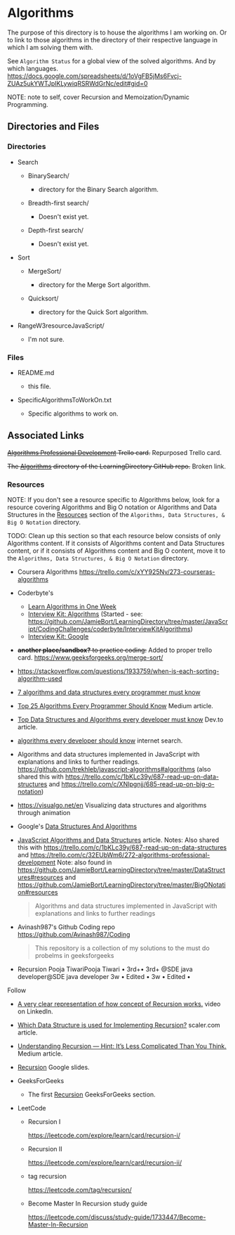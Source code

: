 # Algorithms

The purpose of this directory is to house the algorithms I am working on.
Or to link to those algorithms in the directory of their respective language in which I am solving them with.

See `Algorithm Status` for a global view of the solved algorithms. And by which languages.
https://docs.google.com/spreadsheets/d/1oVgFB5jMs6Fvcj-ZUAz5ukYWTJpIKLywiqRSRWdGrNc/edit#gid=0

NOTE: note to self, cover Recursion and Memoization/Dynamic Programming.

## Directories and Files

### Directories

- Search

  - BinarySearch/

    - directory for the Binary Search algorithm.

  - Breadth-first search/

    - Doesn't exist yet.

  - Depth-first search/

    - Doesn't exist yet.

- Sort

  - MergeSort/

    - directory for the Merge Sort algorithm.

  - Quicksort/

    - directory for the Quick Sort algorithm.

- RangeW3resourceJavaScript/
  - I'm not sure.

### Files

- README.md

  - this file.

- SpecificAlgorithmsToWorkOn.txt

  - Specific algorithms to work on.

## Associated Links

~~[Algorithms Professional Development](https://trello.com/c/32EUbWm6/272-algorithms-professional-development) Trello card.~~ Repurposed Trello card.

~~The [Algorithms](https://github.com/JamieBort/LearningDirectory/tree/master/Algorithms) directory of the LearningDirectory GitHub repo.~~ Broken link.

### Resources

NOTE: If you don't see a resource specific to Algorithms below, look for a resource covering Algorithms and Big O notation or Algorithms and Data Structures in the [Resources](https://github.com/JamieBort/LearningDirectory/tree/master/AlgorithmsDataStructuresAndBigONotation#resources) section of the `Algorithms, Data Structures, & Big O Notation` directory.

TODO: Clean up this section so that each resource below consists of only Algorithms content. If it consists of Algorithms content and Data Structures content, or if it consists of Algorithms content and Big O content, move it to the `Algorithms, Data Structures, & Big O Notation` directory.

- Coursera Algorithms
  https://trello.com/c/xYY925Nv/273-courseras-algorithms

- Coderbyte's

  - [Learn Algorithms in One Week](https://coderbyte.com/starter-course/algorithms-and-data-structures)
  - [Interview Kit: Algorithms](https://coderbyte.com/interview-kit/algorithms) (Started - see: https://github.com/JamieBort/LearningDirectory/tree/master/JavaScript/CodingChallenges/coderbyte/InterviewKitAlgorithms)
  - [Interview Kit: Google](https://coderbyte.com/interview-kit/google)

- ~~**another place/sandbox?** to practice coding:~~ Added to proper trello card.
  https://www.geeksforgeeks.org/merge-sort/

- https://stackoverflow.com/questions/1933759/when-is-each-sorting-algorithm-used

- [7 algorithms and data structures every programmer must know](https://u.osu.edu/cstutorials/2016/11/21/7-algorithms-and-data-structures-every-programmer-must-know/)

- [Top 25 Algorithms Every Programmer Should Know](https://medium.com/techie-delight/top-25-algorithms-every-programmer-should-know-373246b4881b) Medium article.

- [Top Data Structures and Algorithms every developer must know](https://dev.to/educative/top-data-structures-and-algorithms-every-developer-must-know-241a) Dev.to article.

- [algorithms every developer should know](https://www.google.com/search?q=algorithms+every+developer+should+know&oq=algorithms+every+developer+should+know&aqs=chrome..69i57.13643j0j4&sourceid=chrome&ie=UTF-8) internet search.

- Algorithms and data structures implemented in JavaScript with explanations and links to further readings.
  https://github.com/trekhleb/javascript-algorithms#algorithms (also shared this with https://trello.com/c/1bKLc39y/687-read-up-on-data-structures and https://trello.com/c/XNIpgnjj/685-read-up-on-big-o-notation)

- https://visualgo.net/en
  Visualizing data structures and algorithms through animation

- Google's [Data Structures And Algorithms](https://techdevguide.withgoogle.com/paths/data-structures-and-algorithms/)

- [JavaScript Algorithms and Data Structures](https://github.com/trekhleb/javascript-algorithms) article.
  Notes: Also shared this with https://trello.com/c/1bKLc39y/687-read-up-on-data-structures and https://trello.com/c/32EUbWm6/272-algorithms-professional-development
  Note: also found in https://github.com/JamieBort/LearningDirectory/tree/master/DataStructures#resources and https://github.com/JamieBort/LearningDirectory/tree/master/BigONotation#resources

  > Algorithms and data structures implemented in JavaScript with explanations and links to further readings

- Avinash987's Github Coding repo
  https://github.com/Avinash987/Coding

  > This repository is a collection of my solutions to the must do probelms in geeksforgeeks

- Recursion
  Pooja TiwariPooja Tiwari
  • 3rd+• 3rd+
  @SDE java developer@SDE java developer
  3w • Edited • 3w • Edited •

Follow

- [A very clear representation of how concept of Recursion works.](https://www.linkedin.com/posts/pooja-tiwari-536604153_a-very-clear-representation-of-how-concept-activity-7143873410341810176-EYGr/?utm_source=share&utm_medium=member_ios) video on LinkedIn.

- [Which Data Structure is used for Implementing Recursion?](https://www.scaler.com/topics/implementing-recursion/) scaler\.com article.

- [Understanding Recursion — Hint: It’s Less Complicated Than You Think.](https://medium.com/geekculture/understanding-recursion-hint-its-less-complicated-than-you-think-e871a8693d50) Medium article.

- [Recursion](https://docs.google.com/presentation/d/1fM_sJBCqYazkE8Q8CCM0a6qhCf-hp5nYaHez2osx2Yc/edit#slide=id.g17d373e65dc_0_344) Google slides.

- GeeksForGeeks

  - The first [Recursion](https://www.geeksforgeeks.org/introduction-to-recursion-data-structure-and-algorithm-tutorials/?ref=ghm) GeeksForGeeks section.

- LeetCode

  - Recursion I

    https://leetcode.com/explore/learn/card/recursion-i/

  - Recursion II

    https://leetcode.com/explore/learn/card/recursion-ii/

  - tag recursion

    https://leetcode.com/tag/recursion/

  - Become Master In Recursion study guide

    https://leetcode.com/discuss/study-guide/1733447/Become-Master-In-Recursion
